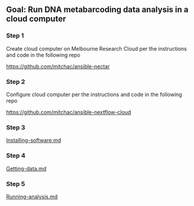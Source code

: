 ## Goal: Run DNA metabarcoding data analysis in a cloud computer

### Step 1

Create cloud computer on Melbourne Research Cloud per the instructions and code in the following repo

https://github.com/mitchac/ansible-nectar

### Step 2

Configure cloud computer per the instructions and code in the following repo

https://github.com/mitchac/ansible-nextflow-cloud

### Step 3

[Installing-software.md](Installing-software.md)

### Step 4

[Getting-data.md](Getting-data.md)

### Step 5

[Running-analysis.md](Running-analysis.md)
